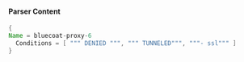 #### Parser Content
```Java
{
Name = bluecoat-proxy-6
  Conditions = [ """ DENIED """, """ TUNNELED""", """- ssl""" ]
}
```
